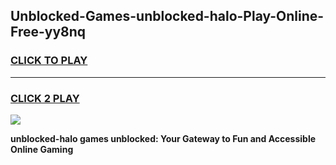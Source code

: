 
## Unblocked-Games-unblocked-halo-Play-Online-Free-yy8nq
<h3>
<a href="https://premium76.site?title=unblocked-halo&ref=26A">CLICK TO PLAY</a></h3>
<hr>

<h3>
<a href="https://premium76.site?title=unblocked-halo&ref=26A">CLICK 2 PLAY</a>
  
</h3>

<a href="https://premium76.site?title=unblocked-halo&ref=26A"><img src="https://clearcache.store/games.png"></a>


**unblocked-halo games unblocked: Your Gateway to Fun and Accessible Online Gaming**
